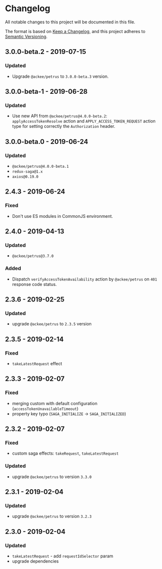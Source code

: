 # Changelog

All notable changes to this project will be documented in this file.

The format is based on [Keep a Changelog](https://keepachangelog.com/en/1.0.0/),
and this project adheres to [Semantic Versioning](https://semver.org/spec/v2.0.0.html).

## 3.0.0-beta.2 - 2019-07-15

### Updated

-   Upgrade `@ackee/petrus` to `3.0.0-beta.3` version.

## 3.0.0-beta-1 - 2019-06-28

### Updated

-   Use new API from `@ackee/petrus@4.0.0-beta.2`: `applyAccessTokenResolve` action and `APPLY_ACCESS_TOKEN_REQUEST` action type for setting correctly the `Authorization` header.

## 3.0.0-beta.0 - 2019-06-24

### Updated

-   `@ackee/petrus@4.0.0-beta.1`
-   `redux-saga@1.x`
-   `axios@0.19.0`

## 2.4.3 - 2019-06-24

### Fixed

-   Don't use ES modules in CommonJS environment.

## 2.4.0 - 2019-04-13

### Updated

-   `@ackee/petrus@3.7.0`

### Added

-   Dispatch `verifyAccessTokenAvailability` action by `@ackee/petrus` on `401` response code status.

## 2.3.6 - 2019-02-25

### Updated

-   upgrade `@ackee/petrus` to `2.3.5` version

## 2.3.5 - 2019-02-14

### Fixed

-   `takeLatestRequest` effect

## 2.3.3 - 2019-02-07

### Fixed

-   merging custom with default configuration (`accessTokenUnavailableTimeout`)
-   property key typo (`SAGA_INITIALIZE` -> `SAGA_INITIALIZED`)

## 2.3.2 - 2019-02-07

### Fixed

-   custom saga effects: `takeRequest`, `takeLatestRequest`

### Updated

-   upgrade `@ackee/petrus` to version `3.3.0`

## 2.3.1 - 2019-02-04

### Updated

-   upgrade `@ackee/petrus` to version `3.2.3`

## 2.3.0 - 2019-02-04

### Updated

-   `takeLatestRequest` - add `requestIdSelector` param
-   upgrade dependencies
